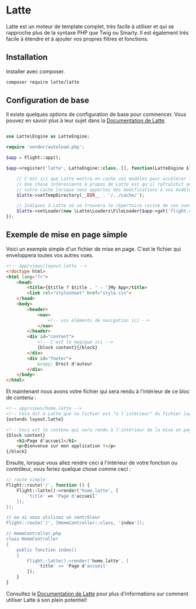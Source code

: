 # Latte

Latte est un moteur de template complet, très facile à utiliser et qui se rapproche plus de la syntaxe PHP que Twig ou Smarty. Il est également très facile à étendre et à ajouter vos propres filtres et fonctions.

## Installation

Installer avec composer.

```bash
composer require latte/latte
```

## Configuration de base

Il existe quelques options de configuration de base pour commencer. Vous pouvez en savoir plus à leur sujet dans la [Documentation de Latte](https://latte.nette.org/en/guide).

```php

use Latte\Engine as LatteEngine;

require 'vendor/autoload.php';

$app = Flight::app();

$app->register('latte', LatteEngine::class, [], function(LatteEngine $latte) use ($app) {

	// C'est ici que Latte mettra en cache vos modèles pour accélérer les choses
	// Une chose intéressante à propos de Latte est qu'il rafraîchit automatiquement
	// votre cache lorsque vous apportez des modifications à vos modèles !
	$latte->setTempDirectory(__DIR__ . '/../cache/');

	// Indiquez à Latte où se trouvera le répertoire racine de vos vues.
	$latte->setLoader(new \Latte\Loaders\FileLoader($app->get('flight.views.path')));
});
```

## Exemple de mise en page simple

Voici un exemple simple d'un fichier de mise en page. C'est le fichier qui enveloppera toutes vos autres vues.

```html
<!-- app/views/layout.latte -->
<!doctype html>
<html lang="fr">
	<head>
		<title>{$title ? $title . ' - '}My App</title>
		<link rel="stylesheet" href="style.css">
	</head>
	<body>
		<header>
			<nav>
				<!-- vos éléments de navigation ici -->
			</nav>
		</header>
		<div id="content">
			<!-- C'est le magique ici -->
			{block content}{/block}
		</div>
		<div id="footer">
			&copy; Droit d'auteur
		</div>
	</body>
</html>
```

Et maintenant nous avons votre fichier qui sera rendu à l'intérieur de ce bloc de contenu :

```html
<!-- app/views/home.latte -->
<!-- Cela dit à Latte que ce fichier est "à l'intérieur" du fichier layout.latte -->
{extends layout.latte}

<!-- Ceci est le contenu qui sera rendu à l'intérieur de la mise en page dans le bloc de contenu -->
{block content}
	<h1>Page d'accueil</h1>
	<p>Bienvenue sur mon application !</p>
{/block}
```

Ensuite, lorsque vous allez rendre ceci à l'intérieur de votre fonction ou contrôleur, vous feriez quelque chose comme ceci :

```php
// route simple
Flight::route('/', function () {
	Flight::latte()->render('home.latte', [
		'title' => 'Page d'accueil'
	]);
});

// ou si vous utilisez un contrôleur
Flight::route('/', [HomeController::class, 'index']);

// HomeController.php
class HomeController
{
	public function index()
	{
		Flight::latte()->render('home.latte', [
			'title' => 'Page d'accueil'
		]);
	}
}
```

Consultez la [Documentation de Latte](https://latte.nette.org/en/guide) pour plus d'informations sur comment utiliser Latte à son plein potentiel!